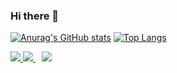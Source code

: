 ### Hi there 👋

<!--
**aimclee/aimclee** is a ✨ _special_ ✨ repository because its `README.md` (this file) appears on your GitHub profile. 
- 🌱 I’m currently learning ...
- 👯 I’m looking to collaborate on ...
- 🤔 I’m looking for help with ...
- 💬 Ask me about ...
- 📫 How to reach me: ... 
- 😄 Pronouns: ...
- ⚡ Fun fact: ... 
- 🔭 I worked at LIKELION Vietnam project team(멋쟁이 사자처럼 베트남사업부) as an instructor.
- ⚡ For more information, please visit [my github blog](https://aimclee.github.io) :)
-->


[![Anurag's GitHub stats](https://github-readme-stats.vercel.app/api?username=aimclee&hide_border=true&hide=contribs,prs)](https://github.com/anuraghazra/github-readme-stats)
[![Top Langs](https://github-readme-stats.vercel.app/api/top-langs/?username=aimclee&layout=compact&hide_border=true)](https://github.com/anuraghazra/github-readme-stats)

<a href="https://instagram.com/aimclee">
    <img 
        src="http://img.shields.io/badge/-Instagram-pink?style=for-the-badge&logo=Instagram&link=https://instagram.com/aimclee/" />
</a>

<a href="https://www.facebook.com/immigration.season">
    <img 
        src="http://img.shields.io/badge/-Facebook-3b5998?style=for-the-badge&logo=Facebook&link=https://www.facebook.com/immigration.season" />
</a>


<a href="https://aimclee.github.io">
    <img 
        src="http://img.shields.io/badge/-GitHub%20Blog-42f5ef?style=for-the-badge&logo=github&link=https://aimclee.github.io"
        style="height : auto; margin-left : 10px; margin-right : 10px;"/>
</a>

<!-- [![Readme Card](https://github-readme-stats.vercel.app/api/pin/?username=aimclee&repo=python-algorithm-review)](https://github.com/aimclee/python-algorithm-review) -->
